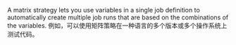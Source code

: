 A matrix strategy lets you use variables in a single job definition to automatically create multiple job runs that are based on the combinations of the variables. 例如，可以使用矩阵策略在一种语言的多个版本或多个操作系统上测试代码。
